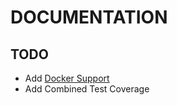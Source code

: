 # DOCUMENTATION

## TODO

* Add [Docker Support](https://leafphp.dev/docs/introduction/docker.html)
* Add Combined Test Coverage